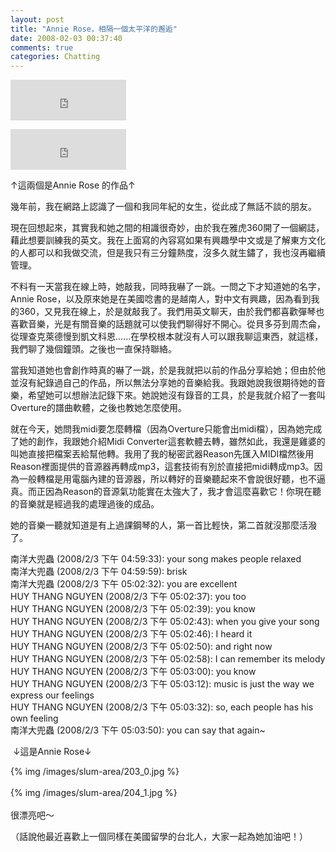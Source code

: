 ```yaml
---
layout: post
title: "Annie Rose，相隔一個太平洋的邂逅"
date: 2008-02-03 00:37:40
comments: true
categories: Chatting
---
```

<p><iframe marginwidth="0" marginheight="0" src="http://vlog.xuite.net/vlog/guest/external.php?media_id=Z2plbTdSLTc4NzcwMy5mbHY=&pt=2&ar=0&as=0" frameborder="0" width="185" scrolling="no" height="65"></iframe></p><p><iframe marginwidth="0" marginheight="0" src="http://vlog.xuite.net/vlog/guest/external.php?media_id=c2pyQzJNLTc4NzYyMC5mbHY=&pt=2&ar=0&as=0" frameborder="0" width="185" scrolling="no" height="65"></iframe></p><p>↑這兩個是Annie Rose 的作品↑</p><p>幾年前，我在網路上認識了一個和我同年紀的女生，從此成了無話不談的朋友。</p><p>現在回想起來，其實我和她之間的相識很奇妙，由於我在雅虎360開了一個網誌，藉此想要訓練我的英文。我在上面寫的內容寫如果有興趣學中文或是了解東方文化的人都可以和我做交流，但是我只有三分鐘熱度，沒多久就生鏽了，我也沒再繼續管理。</p><p>不料有一天當我在線上時，她敲我，同時我嚇了一跳。一問之下才知道她的名字，Annie Rose，以及原來她是在美國唸書的是越南人，對中文有興趣，因為看到我的360，又見我在線上，於是就敲我了。我們用英文聊天，由於我們都喜歡彈琴也喜歡音樂，光是有關音樂的話題就可以使我們聊得好不開心。從貝多芬到周杰侖，從理查克萊德慢到凱文科恩......在學校根本就沒有人可以跟我聊這東西，就這樣，我們聊了幾個鐘頭。之後也一直保持聯絡。</p><p>當我知道她也會創作時真的嚇了一跳，於是我就把以前的作品分享給她；但由於他並沒有紀錄過自己的作品，所以無法分享她的音樂給我。我跟她說我很期待她的音樂，希望她可以想辦法記錄下來。她說她沒有錄音的工具，於是我就介紹了一套叫Overture的譜曲軟體，之後也教她怎麼使用。</p><p>就在今天，她問我midi要怎麼轉檔（因為Overture只能會出midi檔），因為她完成了她的創作，我跟她介紹Midi Converter這套軟體去轉，雖然如此，我還是雞婆的叫她直接把檔案丟給幫他轉。我用了我的秘密武器Reason先匯入MIDI檔然後用Reason裡面提供的音源器再轉成mp3，這套技術有別於直接把midi轉成mp3。因為一般轉檔是用電腦內建的音源器，所以轉好的音樂聽起來不會說很好聽，也不逼真。而正因為Reason的音源氣功能實在太強大了，我才會這麼喜歡它！你現在聽的音樂就是經過我的處理過後的成品。</p><p>她的音樂一聽就知道是有上過課鋼琴的人，第一首比輕快，第二首就沒那麼活潑了。</p><p>南洋大兜蟲 (2008/2/3 下午 04:59:33): your song makes people relaxed<br />南洋大兜蟲 (2008/2/3 下午 04:59:59): brisk<br />南洋大兜蟲 (2008/2/3 下午 05:02:32): you are excellent <br />HUY THANG NGUYEN (2008/2/3 下午 05:02:37): you too<br />HUY THANG NGUYEN (2008/2/3 下午 05:02:39): you know<br />HUY THANG NGUYEN (2008/2/3 下午 05:02:43): when you give your song<br />HUY THANG NGUYEN (2008/2/3 下午 05:02:46): I heard it<br />HUY THANG NGUYEN (2008/2/3 下午 05:02:50): and right now<br />HUY THANG NGUYEN (2008/2/3 下午 05:02:58): I can remember its melody<br />HUY THANG NGUYEN (2008/2/3 下午 05:03:00): you know<br />HUY THANG NGUYEN (2008/2/3 下午 05:03:12): music is just the way we express our feelings<br />HUY THANG NGUYEN (2008/2/3 下午 05:03:32): so, each people has his own feeling<br />南洋大兜蟲 (2008/2/3 下午 05:03:50): you can say that again~</p><p> ↓這是Annie Rose↓</p><p>{% img /images/slum-area/203_0.jpg %}<br /><br />{% img /images/slum-area/204_1.jpg %}<br /><br />很漂亮吧～</p><p>（話說他最近喜歡上一個同樣在美國留學的台北人，大家一起為她加油吧！）</p>
